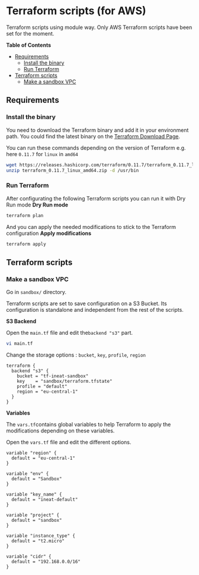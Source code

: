 # Terraform scripts (for AWS)

Terraform scripts using module way. Only AWS Terraform scripts have been set for the moment.

**Table of Contents**
* [Requirements](#requirements)
   * [Install the binary](#install-the-binary)
   * [Run Terraform](#run-terraform)
* [Terraform scripts](#terraform-scripts)
   * [Make a sandbox VPC](#make-a-sandbox-vpc)


## Requirements

### Install the binary
You need to download the Terraform binary and add it in your environment path. You could find the latest binary on the [Terraform Download Page](https://www.terraform.io/downloads.html).

You can run these commands depending on the version of Terraform e.g. here `0.11.7` for `linux` in `amd64`
```sh
wget https://releases.hashicorp.com/terraform/0.11.7/terraform_0.11.7_linux_amd64.zip
unzip terraform_0.11.7_linux_amd64.zip -d /usr/bin
```

### Run Terraform

After configurating the following Terraform scripts you can run it with Dry Run mode
**Dry Run mode**
```sh
terraform plan
```

And you can apply the needed modifications to stick to the Terraform configuration
**Apply modifications**
```sh
terraform apply
```


## Terraform scripts

### Make a sandbox VPC

Go in `sandbox/` directory.

Terraform scripts are set to save configuration on a S3 Bucket. Its configuration is standalone and independent from the rest of the scripts.

**S3 Backend**

Open the `main.tf` file and edit the`backend "s3"` part.
```sh
vi main.tf
```
Change the storage options : `bucket`, `key`, `profile`, `region`
```
terraform {
  backend "s3" {
    bucket = "tf-ineat-sandbox"
    key    = "sandbox/terraform.tfstate"
    profile = "default"
    region = "eu-central-1"
  }
}
```

**Variables**

The `vars.tf`contains global variables to help Terraform to apply the modifications depending on these variables.

Open the `vars.tf` file and edit the different options.
```
variable "region" {
  default = "eu-central-1"
}

variable "env" {
  default = "Sandbox"
}

variable "key_name" {
  default = "ineat-default"
}

variable "project" {
  default = "sandbox"
}

variable "instance_type" {
  default = "t2.micro"
}

variable "cidr" {
  default = "192.168.0.0/16"
}
```






